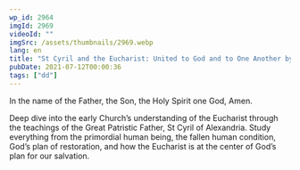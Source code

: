 ```yaml
---
wp_id: 2964
imgId: 2969
videoId: ""
imgSrc: /assets/thumbnails/2969.webp
lang: en
title: "St Cyril and the Eucharist: United to God and to One Another by Fr. Anthony Mourad"
pubDate: 2021-07-12T00:00:36
tags: ["dd"]
---
```


<p>In the name of the Father, the Son, the Holy Spirit one God, Amen.</p>
<p>Deep dive into the early Church’s understanding of the Eucharist through the teachings of the Great Patristic Father, St Cyril of Alexandria. Study everything from the primordial human being, the fallen human condition, God’s plan of restoration, and how the Eucharist is at the center of God’s plan for our salvation.</p>
